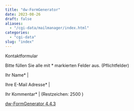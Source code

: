 ```yaml
---
title: "dw-FormGenerator"
date: 2023-08-26
draft: false
aliases:
  - "/cgi-data/mailmanager/index.html"
categories:
  - "cgi-data"
slug: "index"
---
```


Kontaktformular

Bitte füllen Sie alle mit * markierten Felder aus. (Pflichtfelder)

Ihr Name* |

Ihre E-Mail Adresse* |

Ihr Kommentar* | (Restzeichen: 2500 )

[dw-FormGenerator 4.4.3](https://www.dw-formmailer.de)
